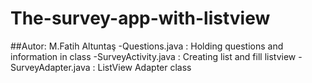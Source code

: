 # The-survey-app-with-listview
##Autor: M.Fatih Altuntaş
-Questions.java       : Holding questions and information in class
-SurveyActivity.java  : Creating list and fill listview
-SurveyAdapter.java   : ListView Adapter class
